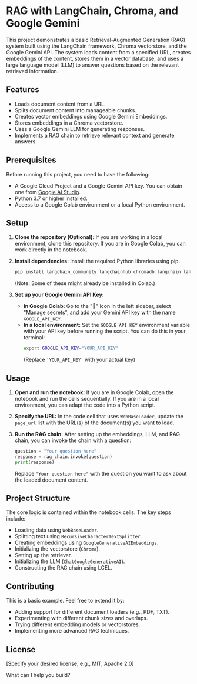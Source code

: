 # RAG with LangChain, Chroma, and Google Gemini

This project demonstrates a basic Retrieval-Augmented Generation (RAG) system built using the LangChain framework, Chroma vectorstore, and the Google Gemini API. The system loads content from a specified URL, creates embeddings of the content, stores them in a vector database, and uses a large language model (LLM) to answer questions based on the relevant retrieved information.

## Features

*   Loads document content from a URL.
*   Splits document content into manageable chunks.
*   Creates vector embeddings using Google Gemini Embeddings.
*   Stores embeddings in a Chroma vectorstore.
*   Uses a Google Gemini LLM for generating responses.
*   Implements a RAG chain to retrieve relevant context and generate answers.

## Prerequisites

Before running this project, you need to have the following:

*   A Google Cloud Project and a Google Gemini API key. You can obtain one from [Google AI Studio](https://aistudio.google.com/).
*   Python 3.7 or higher installed.
*   Access to a Google Colab environment or a local Python environment.

## Setup

1.  **Clone the repository (Optional):** If you are working in a local environment, clone this repository. If you are in Google Colab, you can work directly in the notebook.

2.  **Install dependencies:** Install the required Python libraries using pip.

    ```bash
    pip install langchain_community langchainhub chromadb langchain langchain-openai langchain_google_genai langchain-core
    ```
    (Note: Some of these might already be installed in Colab.)

3.  **Set up your Google Gemini API Key:**

    *   **In Google Colab:** Go to the "🔑" icon in the left sidebar, select "Manage secrets", and add your Gemini API key with the name `GOOGLE_API_KEY`.
    *   **In a local environment:** Set the `GOOGLE_API_KEY` environment variable with your API key before running the script. You can do this in your terminal:
        ```bash
        export GOOGLE_API_KEY='YOUR_API_KEY'
        ```
        (Replace `'YOUR_API_KEY'` with your actual key)

## Usage

1.  **Open and run the notebook:** If you are in Google Colab, open the notebook and run the cells sequentially. If you are in a local environment, you can adapt the code into a Python script.

2.  **Specify the URL:** In the code cell that uses `WebBaseLoader`, update the `page_url` list with the URL(s) of the document(s) you want to load.

3.  **Run the RAG chain:** After setting up the embeddings, LLM, and RAG chain, you can invoke the chain with a question:

    ```python
    question = "Your question here"
    response = rag_chain.invoke(question)
    print(response)
    ```
    Replace `"Your question here"` with the question you want to ask about the loaded document content.

## Project Structure

The core logic is contained within the notebook cells. The key steps include:

*   Loading data using `WebBaseLoader`.
*   Splitting text using `RecursiveCharacterTextSplitter`.
*   Creating embeddings using `GoogleGenerativeAIEmbeddings`.
*   Initializing the vectorstore (`Chroma`).
*   Setting up the retriever.
*   Initializing the LLM (`ChatGoogleGenerativeAI`).
*   Constructing the RAG chain using LCEL.

## Contributing

This is a basic example. Feel free to extend it by:

*   Adding support for different document loaders (e.g., PDF, TXT).
*   Experimenting with different chunk sizes and overlaps.
*   Trying different embedding models or vectorstores.
*   Implementing more advanced RAG techniques.

## License

[Specify your desired license, e.g., MIT, Apache 2.0]
 
 
What can I help you build?
